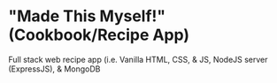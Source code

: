 # "Made This Myself!" (Cookbook/Recipe App)
Full stack web recipe app (i.e. Vanilla HTML, CSS, &amp; JS, NodeJS server (ExpressJS), &amp; MongoDB

